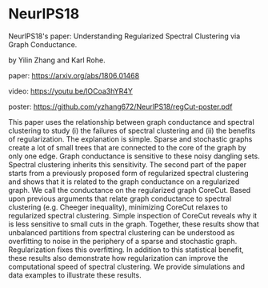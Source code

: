 # NeurlPS18
NeurlPS18's paper: Understanding Regularized Spectral Clustering via Graph Conductance.

by Yilin Zhang and Karl Rohe.

paper: https://arxiv.org/abs/1806.01468

video: https://youtu.be/lOCoa3hYR4Y

poster: https://github.com/yzhang672/NeurlPS18/regCut-poster.pdf



This paper uses the relationship between graph conductance and spectral clustering to study (i) the failures of spectral clustering and (ii) the benefits of regularization. The explanation is simple. Sparse and stochastic graphs create a lot of small trees that are connected to the core of the graph by only one edge. Graph conductance is sensitive to these noisy dangling sets. Spectral clustering inherits this sensitivity. The second part of the paper starts from a previously proposed form of regularized spectral clustering and shows that it is related to the graph conductance on a regularized graph. We call the conductance on the regularized graph CoreCut. Based upon previous arguments that relate graph conductance to spectral clustering (e.g. Cheeger inequality), minimizing CoreCut relaxes to regularized spectral clustering. Simple inspection of CoreCut reveals why it is less sensitive to small cuts in the graph. Together, these results show that unbalanced partitions from spectral clustering can be understood as overfitting to noise in the periphery of a sparse and stochastic graph. Regularization fixes this overfitting. In addition to this statistical benefit, these results also demonstrate how regularization can improve the computational speed of spectral clustering. We provide simulations and data examples to illustrate these results.
